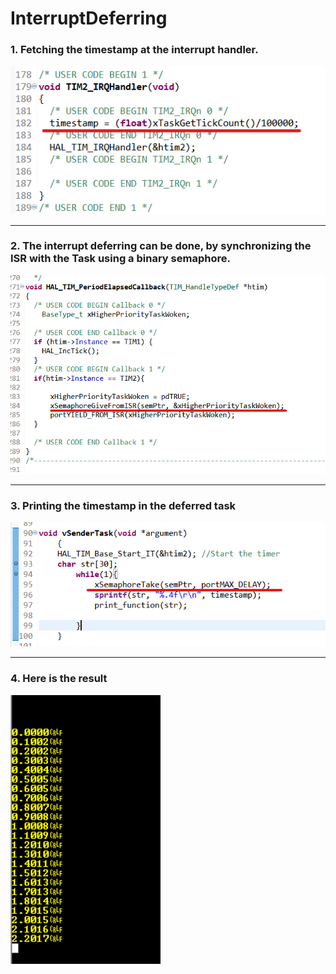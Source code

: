 # InterruptDeferring

### 1. Fetching the timestamp at the interrupt handler.

![TimeStamp calculation](Images/Timestamp.png)

---

### 2. The interrupt deferring can be done, by synchronizing the ISR with the Task using a binary semaphore.

![Giving the token from Call back function](Images/Callback.png)


---

### 3. Printing the timestamp in the deferred task
![Take the semaphore token and print](Images/DeferredTask.png)

---

### 4. Here is the result
![Terminal](Images/Screenshot%202022-08-02%20053604.png)